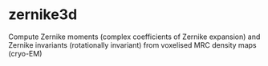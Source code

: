 # zernike3d
Compute Zernike moments (complex coefficients of Zernike expansion) and Zernike invariants (rotationally invariant) from voxelised MRC density maps (cryo-EM)
